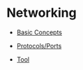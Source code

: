 # Networking

- [Basic Concepts](basic_concepts/basic_concepts.md)

- [Protocols/Ports](protocols_ports/protocols_ports.md)

- [Tool](tools/tools.md)
